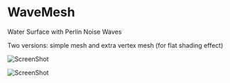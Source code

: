 # WaveMesh
Water Surface with Perlin Noise Waves

Two versions: simple mesh and extra vertex mesh (for flat shading effect)

![ScreenShot](http://i.imgur.com/zLr3oBA.gifv)

![ScreenShot](https://gfycat.com/FatherlyIllinformedChafer) 

